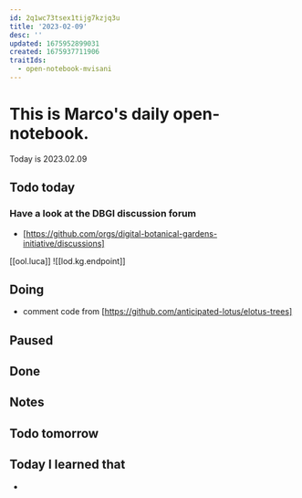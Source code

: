 ```yaml
---
id: 2q1wc73tsex1tijg7kzjq3u
title: '2023-02-09'
desc: ''
updated: 1675952899031
created: 1675937711906
traitIds:
  - open-notebook-mvisani
---
```

# This is Marco's daily open-notebook.

Today is 2023.02.09

## Todo today

### Have a look at the DBGI discussion forum
* [https://github.com/orgs/digital-botanical-gardens-initiative/discussions]


[[ool.luca]]
![[lod.kg.endpoint]]
###
###

## Doing
* comment code from [https://github.com/anticipated-lotus/elotus-trees]

## Paused

## Done

## Notes

## Todo tomorrow

###
###
###


## Today I learned that

- 